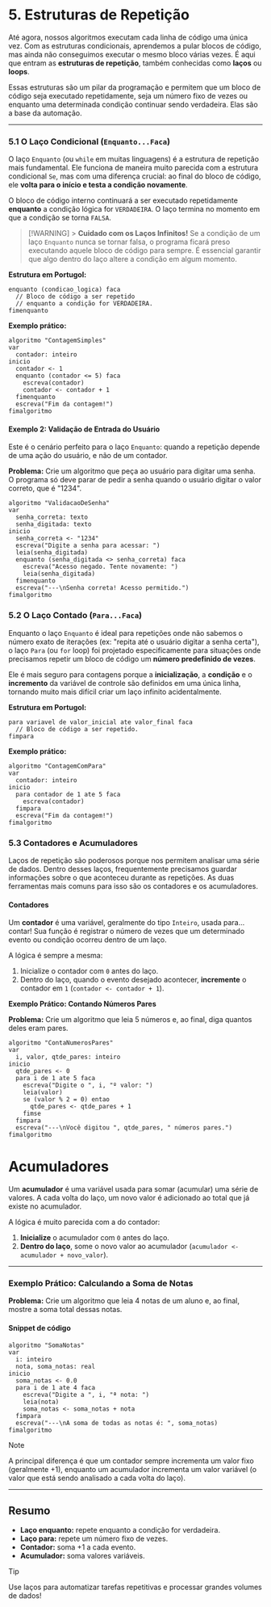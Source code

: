 # 5. Estruturas de Repetição

Até agora, nossos algoritmos executam cada linha de código uma única vez. Com as estruturas condicionais, aprendemos a pular blocos de código, mas ainda não conseguimos executar o mesmo bloco várias vezes. É aqui que entram as **estruturas de repetição**, também conhecidas como **laços** ou **loops**.

Essas estruturas são um pilar da programação e permitem que um bloco de código seja executado repetidamente, seja um número fixo de vezes ou enquanto uma determinada condição continuar sendo verdadeira. Elas são a base da automação.

---

### 5.1 O Laço Condicional (`Enquanto...Faca`)

O laço `Enquanto` (ou `while` em muitas linguagens) é a estrutura de repetição mais fundamental. Ele funciona de maneira muito parecida com a estrutura condicional `Se`, mas com uma diferença crucial: ao final do bloco de código, ele **volta para o início e testa a condição novamente**.

O bloco de código interno continuará a ser executado repetidamente **enquanto** a condição lógica for `VERDADEIRA`. O laço termina no momento em que a condição se torna `FALSA`.

> [!WARNING] > **Cuidado com os Laços Infinitos!** Se a condição de um laço `Enquanto` nunca se tornar falsa, o programa ficará preso executando aquele bloco de código para sempre. É essencial garantir que algo dentro do laço altere a condição em algum momento.


**Estrutura em Portugol:**
```portugol
enquanto (condicao_logica) faca
  // Bloco de código a ser repetido
  // enquanto a condição for VERDADEIRA.
fimenquanto
```

**Exemplo prático:**
```portugol
algoritmo "ContagemSimples"
var
  contador: inteiro
inicio
  contador <- 1
  enquanto (contador <= 5) faca
    escreva(contador)
    contador <- contador + 1
  fimenquanto
  escreva("Fim da contagem!")
fimalgoritmo
```

#### Exemplo 2: Validação de Entrada do Usuário

Este é o cenário perfeito para o laço `Enquanto`: quando a repetição depende de uma ação do usuário, e não de um contador.

**Problema:** Crie um algoritmo que peça ao usuário para digitar uma senha. O programa só deve parar de pedir a senha quando o usuário digitar o valor correto, que é "1234".


```portugol
algoritmo "ValidacaoDeSenha"
var
  senha_correta: texto
  senha_digitada: texto
inicio
  senha_correta <- "1234"
  escreva("Digite a senha para acessar: ")
  leia(senha_digitada)
  enquanto (senha_digitada <> senha_correta) faca
    escreva("Acesso negado. Tente novamente: ")
    leia(senha_digitada)
  fimenquanto
  escreva("---\nSenha correta! Acesso permitido.")
fimalgoritmo
```

### 5.2 O Laço Contado (`Para...Faca`)

Enquanto o laço `Enquanto` é ideal para repetições onde não sabemos o número exato de iterações (ex: "repita até o usuário digitar a senha certa"), o laço `Para` (ou `for` loop) foi projetado especificamente para situações onde precisamos repetir um bloco de código um **número predefinido de vezes**.

Ele é mais seguro para contagens porque a **inicialização**, a **condição** e o **incremento** da variável de controle são definidos em uma única linha, tornando muito mais difícil criar um laço infinito acidentalmente.


**Estrutura em Portugol:**
```portugol
para variavel de valor_inicial ate valor_final faca
  // Bloco de código a ser repetido.
fimpara
```

**Exemplo prático:**
```portugol
algoritmo "ContagemComPara"
var
  contador: inteiro
inicio
  para contador de 1 ate 5 faca
    escreva(contador)
  fimpara
  escreva("Fim da contagem!")
fimalgoritmo
```

### 5.3 Contadores e Acumuladores

Laços de repetição são poderosos porque nos permitem analisar uma série de dados. Dentro desses laços, frequentemente precisamos guardar informações sobre o que aconteceu durante as repetições. As duas ferramentas mais comuns para isso são os contadores e os acumuladores.

#### Contadores

Um **contador** é uma variável, geralmente do tipo `Inteiro`, usada para... contar! Sua função é registrar o número de vezes que um determinado evento ou condição ocorreu dentro de um laço.

A lógica é sempre a mesma:

1.  Inicialize o contador com `0` antes do laço.
2.  Dentro do laço, quando o evento desejado acontecer, **incremente** o contador em `1` (`contador <- contador + 1`).

**Exemplo Prático: Contando Números Pares**

**Problema:** Crie um algoritmo que leia 5 números e, ao final, diga quantos deles eram pares.


```portugol
algoritmo "ContaNumerosPares"
var
  i, valor, qtde_pares: inteiro
inicio
  qtde_pares <- 0
  para i de 1 ate 5 faca
    escreva("Digite o ", i, "º valor: ")
    leia(valor)
    se (valor % 2 = 0) entao
      qtde_pares <- qtde_pares + 1
    fimse
  fimpara
  escreva("---\nVocê digitou ", qtde_pares, " números pares.")
fimalgoritmo
```

# Acumuladores

Um **acumulador** é uma variável usada para somar (acumular) uma série de valores. A cada volta do laço, um novo valor é adicionado ao total que já existe no acumulador.

A lógica é muito parecida com a do contador:

1.  **Inicialize** o acumulador com `0` antes do laço.
2.  **Dentro do laço**, some o novo valor ao acumulador (`acumulador <- acumulador + novo_valor`).

---

### Exemplo Prático: Calculando a Soma de Notas

**Problema:** Crie um algoritmo que leia 4 notas de um aluno e, ao final, mostre a soma total dessas notas.

#### Snippet de código


```portugol
algoritmo "SomaNotas"
var
  i: inteiro
  nota, soma_notas: real
inicio
  soma_notas <- 0.0
  para i de 1 ate 4 faca
    escreva("Digite a ", i, "ª nota: ")
    leia(nota)
    soma_notas <- soma_notas + nota
  fimpara
  escreva("---\nA soma de todas as notas é: ", soma_notas)
fimalgoritmo
```


> [!NOTE]
> A principal diferença é que um contador sempre incrementa um valor fixo (geralmente +1), enquanto um acumulador incrementa um valor variável (o valor que está sendo analisado a cada volta do laço).

---

## Resumo

- **Laço enquanto:** repete enquanto a condição for verdadeira.
- **Laço para:** repete um número fixo de vezes.
- **Contador:** soma +1 a cada evento.
- **Acumulador:** soma valores variáveis.

> [!TIP]
> Use laços para automatizar tarefas repetitivas e processar grandes volumes de dados!
